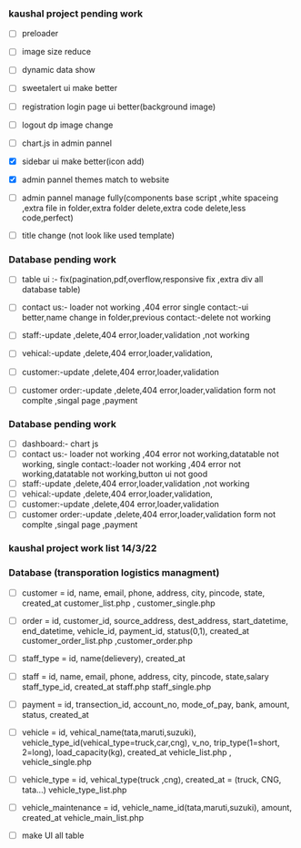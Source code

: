 ### kaushal project pending work

- [ ]  preloader
- [ ]  image size reduce
- [ ]  dynamic data show
- [ ]  sweetalert ui make better
- [ ]  registration login page ui better(background image)
- [ ]  logout dp image change
- [ ]  chart.js in admin pannel
- [X]  sidebar ui make better(icon add)
- [X]  admin pannel themes match to website
- [ ]  admin pannel manage fully(components base script ,white spaceing ,extra file in folder,extra folder delete,extra code delete,less code,perfect)
- [ ]  title change (not look like used template)


### Database pending work

- [ ]  table ui :- fix(pagination,pdf,overflow,responsive fix ,extra div all database table)
- [ ]  contact us:- loader not working ,404 error single contact:-ui better,name change in folder,previous contact:-delete not working 
- [ ]  staff:-update ,delete,404 error,loader,validation ,not working 
- [ ]  vehical:-update ,delete,404 error,loader,validation, 
- [ ]  customer:-update ,delete,404 error,loader,validation
- [ ]  customer order:-update ,delete,404 error,loader,validation form not complte ,singal page ,payment


### Database pending work

- [ ]  dashboard:- chart js 
- [ ]  contact us:- loader not working ,404 error not working,datatable not working, single contact:-loader not working ,404 error not working,datatable not working,button ui not good
- [ ]  staff:-update ,delete,404 error,loader,validation ,not working 
- [ ]  vehical:-update ,delete,404 error,loader,validation, 
- [ ]  customer:-update ,delete,404 error,loader,validation
- [ ]  customer order:-update ,delete,404 error,loader,validation form not complte ,singal page ,payment

### kaushal project work list 14/3/22
### Database (transporation logistics managment)

<!-- customer -->

- [ ] customer = id, name, email, phone, address, city, pincode, state, created_at
      customer_list.php , customer_single.php

- [ ] order = id, customer_id, source_address, dest_address, start_datetime, end_datetime, vehicle_id, payment_id, status(0,1), created_at
      customer_order_list.php ,customer_order.php

<!-- employee -->

- [ ] staff_type = id, name(delievery), created_at
- [ ] staff = id, name, email, phone, address, city, pincode, state,salary staff_type_id, created_at
      staff.php staff_single.php

- [ ] payment = id, transection_id, account_no, mode_of_pay, bank, amount, status, created_at

<!-- vehicle -->

- [ ] vehicle = id, vehical_name(tata,maruti,suzuki), vehicle_type_id(vehical_type=truck,car,cng), v_no, trip_type(1=short, 2=long), load_capacity(kg), created_at
      vehicle_list.php , vehicle_single.php

- [ ] vehicle_type = id, vehical_type(truck ,cng), created_at = (truck, CNG, tata...)
      vehicle_type_list.php

- [ ] vehicle_maintenance = id, vehicle_name_id(tata,maruti,suzuki), amount, created_at
      vehicle_main_list.php

- [ ] make UI all table

